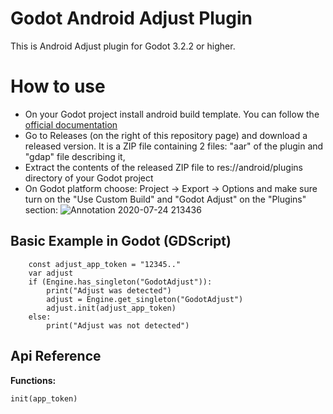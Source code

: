 # Godot Android Adjust Plugin
This is Android Adjust plugin for Godot 3.2.2 or higher.

# How to use
* On your Godot project install android build template. You can follow the [official documentation](https://docs.godotengine.org/en/latest/getting_started/workflow/export/android_custom_build.html)
* Go to Releases (on the right of this repository page) and download a released version. It is a ZIP file containing 2 files: "aar" of the plugin and "gdap" file describing it,
* Extract the contents of the released ZIP file to res://android/plugins directory of your Godot project
* On Godot platform choose: Project -> Export -> Options and make sure turn on the "Use Custom Build" and "Godot Adjust" on the "Plugins" section:
![Annotation 2020-07-24 213436](https://user-images.githubusercontent.com/3739222/88424072-9644e300-cdf5-11ea-9a1d-9d282b70550e.png)

## Basic Example in Godot (GDScript)
```
    const adjust_app_token = "12345.."
    var adjust
    if (Engine.has_singleton("GodotAdjust")):
        print("Adjust was detected")
        adjust = Engine.get_singleton("GodotAdjust")
        adjust.init(adjust_app_token)
    else:
        print("Adjust was not detected")
```

## Api Reference

**Functions:**
```
init(app_token)
```
